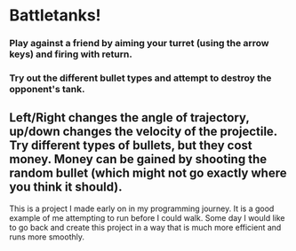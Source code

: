 # Battletanks!

### Play against a friend by aiming your turret (using the arrow keys) and firing with return. 
### Try out the different bullet types and attempt to destroy the opponent's tank.

## Left/Right changes the angle of trajectory, up/down changes the velocity of the projectile. Try different types of bullets, but they cost money. Money can be gained by shooting the random bullet (which might not go exactly where you think it should).


This is a project I made early on in my programming journey. It is a good example of me attempting to run before I could walk. 
Some day I would like to go back and create this project in a way that is much more efficient and runs more smoothly.
